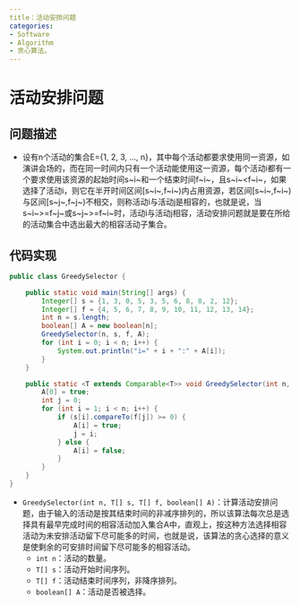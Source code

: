 ```yaml
---
title：活动安排问题
categories:
- Software
- Algorithm
- 贪心算法。
---
```

# 活动安排问题

## 问题描述

- 设有n个活动的集合E={1, 2, 3, ..., n}，其中每个活动都要求使用同一资源，如演讲会场的，而在同一时间内只有一个活动能使用这一资源，每个活动i都有一个要求使用该资源的起始时间s~i~和一个结束时间f~i~，且s~i~<f~i~，如果选择了活动i，则它在半开时间区间[s~i~,f~i~)内占用资源，若区间[s~i~,f~i~)与区间[s~j~,f~j~)不相交，则称活动i与活动j是相容的，也就是说，当s~i~>=f~j~或s~j~>=f~i~时，活动i与活动j相容，活动安排问题就是要在所给的活动集合中选出最大的相容活动子集合。

## 代码实现

```java
public class GreedySelector {

    public static void main(String[] args) {
        Integer[] s = {1, 3, 0, 5, 3, 5, 6, 8, 8, 2, 12};
        Integer[] f = {4, 5, 6, 7, 8, 9, 10, 11, 12, 13, 14};
        int n = s.length;
        boolean[] A = new boolean[n];
        GreedySelector(n, s, f, A);
        for (int i = 0; i < n; i++) {
            System.out.println("i=" + i + ":" + A[i]);
        }
    }

    public static <T extends Comparable<T>> void GreedySelector(int n, T[] s, T[] f, boolean[] A) {
        A[0] = true;
        int j = 0;
        for (int i = 1; i < n; i++) {
            if (s[i].compareTo(f[j]) >= 0) {
                A[i] = true;
                j = i;
            } else {
                A[i] = false;
            }
        }
    }
}
```

- `GreedySelector(int n, T[] s, T[] f, boolean[] A)`：计算活动安排问题，由于输入的活动是按其结束时间的非减序排列的，所以该算法每次总是选择具有最早完成时间的相容活动加入集合A中，直观上，按这种方法选择相容活动为未安排活动留下尽可能多的时间，也就是说，该算法的贪心选择的意义是使剩余的可安排时间留下尽可能多的相容活动。
    - `int n`：活动的数量。
    - `T[] s`：活动开始时间序列。
    - `T[] f`：活动结束时间序列，非降序排列。
    - `boolean[] A`：活动是否被选择。